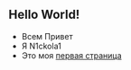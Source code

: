 ## Hello World!

- Всем Привет
- Я N1ckola1
- Это моя [первая страница](https://n1ckola1.github.io/Hello-World-I-am-N1ckola1/)
